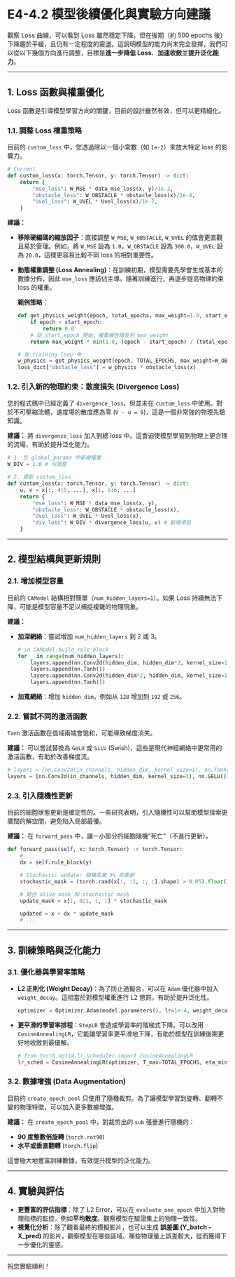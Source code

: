 # E4-4.2 模型後續優化與實驗方向建議

觀察 Loss 曲線，可以看到 Loss 雖然穩定下降，但在後期（約 500 epochs 後）下降趨於平緩，且仍有一定程度的震盪。這說明模型的能力尚未完全發揮，我們可以從以下幾個方向進行調整，目標是**進一步降低 Loss**、**加速收斂**並**提升泛化能力**。

---

## 1. Loss 函數與權重優化

Loss 函數是引導模型學習方向的關鍵，目前的設計雖然有效，但可以更精細化。

### 1.1. 調整 Loss 權重策略

目前的 `custom_loss` 中，您透過除以一個小常數（如 `1e-2`）來放大特定 loss 的影響力。

```python
# Current
def custom_loss(x: torch.Tensor, y: torch.Tensor) -> dict:
    return {
        "mse_loss": W_MSE * data_mse_loss(x, y)/1e-2,
        "obstacle_loss": W_OBSTACLE * obstacle_loss(x)/1e-4,
        "Uvel_loss": W_UVEL * Uvel_loss(x)/1e-2,
    }
```

**建議：**

- **移除硬編碼的縮放因子**：直接調整 `W_MSE`, `W_OBSTACLE`, `W_UVEL` 的值會更直觀且易於管理。例如，將 `W_MSE` 設為 `1.0`，`W_OBSTACLE` 設為 `300.0`，`W_UVEL` 設為 `20.0`，這樣更容易比較不同 loss 的相對重要性。
- **動態權重調整 (Loss Annealing)**：在訓練初期，模型需要先學會生成基本的數據分佈，因此 `mse_loss` 應該佔主導。隨著訓練進行，再逐步提高物理約束 loss 的權重。

  **範例策略**：

  ```python
  def get_physics_weight(epoch, total_epochs, max_weight=1.0, start_epoch=500):
      if epoch < start_epoch:
          return 0.0
      # 從 start_epoch 開始，權重線性增長到 max_weight
      return max_weight * min(1.0, (epoch - start_epoch) / (total_epochs - start_epoch))

  # 在 training loop 中
  w_physics = get_physics_weight(epoch, TOTAL_EPOCHS, max_weight=W_OBSTACLE)
  loss_dict["obstacle_loss"] = w_physics * obstacle_loss(x)
  ```

### 1.2. 引入新的物理約束：散度損失 (Divergence Loss)

您的程式碼中已經定義了 `divergence_loss`，但並未在 `custom_loss` 中使用。對於不可壓縮流體，速度場的散度應為零 (`∇ · u = 0`)，這是一個非常強的物理先驗知識。

**建議：**
將 `divergence_loss` 加入到總 loss 中。這會迫使模型學習到物理上更合理的流場，有助於提升泛化能力。

```python
# 1. 在 global_params 中新增權重
W_DIV = 1.0 # 可調整

# 2. 更新 custom_loss
def custom_loss(x: torch.Tensor, y: torch.Tensor) -> dict:
    u, v = x[:, 4:5, ...], x[:, 5:6, ...]
    return {
        "mse_loss": W_MSE * data_mse_loss(x, y),
        "obstacle_loss": W_OBSTACLE * obstacle_loss(x),
        "Uvel_loss": W_UVEL * Uvel_loss(x),
        "div_loss": W_DIV * divergence_loss(u, v) # 新增項目
    }
```

---

## 2. 模型結構與更新規則

### 2.1. 增加模型容量

目前的 `CAModel` 結構相對簡單（`num_hidden_layers=1`）。如果 Loss 持續無法下降，可能是模型容量不足以捕捉複雜的物理現象。

**建議：**

- **加深網絡**：嘗試增加 `num_hidden_layers` 到 2 或 3。
  ```python
  # in CAModel.build_rule_block
  for _ in range(num_hidden_layers):
      layers.append(nn.Conv2d(hidden_dim, hidden_dim*2, kernel_size=1))
      layers.append(nn.Tanh())
      layers.append(nn.Conv2d(hidden_dim*2, hidden_dim, kernel_size=1))
      layers.append(nn.Tanh())
  ```
- **加寬網絡**：增加 `hidden_dim`，例如从 `128` 增加到 `192` 或 `256`。

### 2.2. 嘗試不同的激活函數

`Tanh` 激活函數在值域兩端會饱和，可能導致梯度消失。

**建議：**
可以嘗試替換為 `GeLU` 或 `SiLU` (Swish)，這些是現代神經網絡中更常用的激活函數，有助於改善梯度流。

```python
# layers = [nn.Conv2d(in_channels, hidden_dim, kernel_size=1), nn.Tanh()]
layers = [nn.Conv2d(in_channels, hidden_dim, kernel_size=1), nn.GELU()]
```

### 2.3. 引入隨機性更新

目前的細胞狀態更新是確定性的。一些研究表明，引入隨機性可以幫助模型探索更廣闊的解空間，避免陷入局部最優。

**建議：**
在 `forward_pass` 中，讓一小部分的細胞隨機"死亡"（不進行更新）。

```python
def forward_pass(self, x: torch.Tensor) -> torch.Tensor:
    # ...
    dx = self.rule_block(y)

    # Stochastic update: 隨機丢棄 5% 的更新
    stochastic_mask = (torch.rand(x[:, :1, :, :].shape) > 0.05).float().to(DEVICE)

    # 結合 alive mask 和 stochastic mask
    update_mask = x[:, 0:1, :, :] * stochastic_mask

    updated = x + dx * update_mask
    # ...
```

---

## 3. 訓練策略與泛化能力

### 3.1. 優化器與學習率策略

- **L2 正則化 (Weight Decay)**：為了防止過擬合，可以在 `Adam` 優化器中加入 `weight_decay`。這相當於對模型權重進行 L2 懲罰，有助於提升泛化性。
  ```python
  optimizer = Optimizer.Adam(model.parameters(), lr=1e-4, weight_decay=1e-5)
  ```
- **更平滑的學習率排程**：`StepLR` 會造成學習率的階梯式下降。可以改用 `CosineAnnealingLR`，它能讓學習率更平滑地下降，有助於模型在訓練後期更好地收斂到最優解。
  ```python
  # from torch.optim.lr_scheduler import CosineAnnealingLR
  lr_sched = CosineAnnealingLR(optimizer, T_max=TOTAL_EPOCHS, eta_min=1e-6)
  ```

### 3.2. 數據增強 (Data Augmentation)

目前的 `create_epoch_pool` 只使用了隨機裁剪。為了讓模型學習到旋轉、翻轉不變的物理特徵，可以加入更多數據增強。

**建議：**
在 `create_epoch_pool` 中，對裁剪出的 `sub` 張量進行隨機的：

- **90 度整數倍旋轉** (`torch.rot90`)
- **水平或垂直翻轉** (`torch.flip`)

這會極大地豐富訓練數據，有效提升模型的泛化能力。

---

## 4. 實驗與評估

- **更豐富的評估指標**：除了 L2 Error，可以在 `evaluate_one_epoch` 中加入對物理指標的監控，例如**平均散度**。觀察模型在驗證集上的物理一致性。
- **視覺化分析**：除了觀看最終的模擬影片，也可以生成 **誤差圖 (Y_batch - X_pred)** 的影片，觀察模型在哪些區域、哪些物理量上誤差較大，從而獲得下一步優化的靈感。

---

祝您實驗順利！
